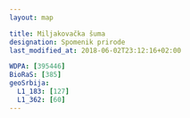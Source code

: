 ```yaml
---
layout: map

title: Miljakovačka šuma
designation: Spomenik prirode
last_modified_at: 2018-06-02T23:12:16+02:00

WDPA: [395446]
BioRaS: [385]
geoSrbija:
  L1_183: [127]
  L1_362: [60]
---
```

